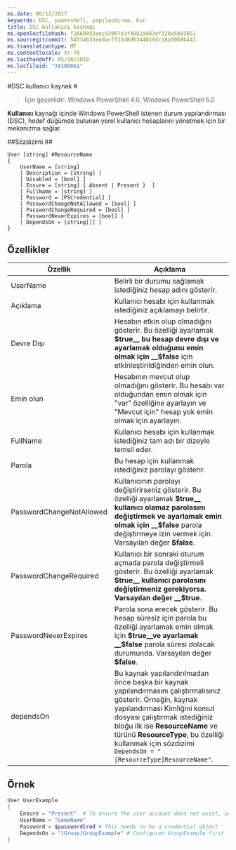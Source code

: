 ```yaml
---
ms.date: 06/12/2017
keywords: DSC, powershell, yapılandırma, Kur
title: DSC kullanıcı kaynağı
ms.openlocfilehash: f2660933aec43967e3f4082a983ef328a5b93851
ms.sourcegitcommit: 54534635eedacf531d8d6344019dc16a50b8b441
ms.translationtype: MT
ms.contentlocale: tr-TR
ms.lasthandoff: 05/16/2018
ms.locfileid: "34189661"
---
```

#<a name="dsc-user-resource"></a>DSC kullanıcı kaynak #


>İçin geçerlidir: Windows PowerShell 4.0, Windows PowerShell 5.0


__Kullanıcı__ kaynağı içinde Windows PowerShell istenen durum yapılandırması (DSC), hedef düğümde bulunan yerel kullanıcı hesaplarını yönetmek için bir mekanizma sağlar.


##<a name="syntax"></a>Sözdizimi ##

```
User [string] #ResourceName
{
    UserName = [string]
    [ Description = [string] ]
    [ Disabled = [bool] ]
    [ Ensure = [string] { Absent | Present }  ]
    [ FullName = [string] ]
    [ Password = [PSCredential] ]
    [ PasswordChangeNotAllowed = [bool] ]
    [ PasswordChangeRequired = [bool] ]
    [ PasswordNeverExpires = [bool] ]
    [ DependsOn = [string[]] ]
}
```

## <a name="properties"></a>Özellikler
|  Özellik  |  Açıklama   |
|---|---|
| UserName| Belirli bir durumu sağlamak istediğiniz hesap adını gösterir.|
| Açıklama| Kullanıcı hesabı için kullanmak istediğiniz açıklamayı belirtir.|
| Devre Dışı| Hesabın etkin olup olmadığını gösterir. Bu özelliği ayarlamak __$true__ bu hesap devre dışı ve ayarlamak olduğunu emin olmak için __$false__ için etkinleştirildiğinden emin olun.|
| Emin olun| Hesabının mevcut olup olmadığını gösterir. Bu hesabı var olduğundan emin olmak için "var" özelliğine ayarlayın ve "Mevcut için" hesap yok emin olmak için ayarlayın.|
| FullName| Kullanıcı hesabı için kullanmak istediğiniz tam adı bir dizeyle temsil eder.|
| Parola| Bu hesap için kullanmak istediğiniz parolayı gösterir. |
| PasswordChangeNotAllowed| Kullanıcının parolayı değiştirirseniz gösterir. Bu özelliği ayarlamak __$true__ kullanıcı olamaz parolasını değiştirmek ve ayarlamak emin olmak için __$false__ parola değiştirmeye izin vermek için. Varsayılan değer __$false__.|
| PasswordChangeRequired| Kullanıcı bir sonraki oturum açmada parola değiştirmeli gösterir. Bu özelliği ayarlamak __$true__ kullanıcı parolasını değiştirmeniz gerekiyorsa. Varsayılan değer __$true__.|
| PasswordNeverExpires| Parola sona erecek gösterir. Bu hesap süresiz için parola bu özelliği ayarlamak emin olmak için __$true__ve ayarlamak __$false__ parola süresi dolacak durumunda. Varsayılan değer __$false__.|
| dependsOn | Bu kaynak yapılandırılmadan önce başka bir kaynak yapılandırmasını çalıştırmalısınız gösterir. Örneğin, kaynak yapılandırması Kimliğini komut dosyası çalıştırmak istediğiniz bloğu ilk ise __ResourceName__ ve türünü __ResourceType__, bu özelliği kullanmak için sözdizimi `DependsOn = "[ResourceType]ResourceName"`.|

## <a name="example"></a>Örnek

```powershell
User UserExample
{
    Ensure = "Present"  # To ensure the user account does not exist, set Ensure to "Absent"
    UserName = "SomeName"
    Password = $passwordCred # This needs to be a credential object
    DependsOn = "[Group]GroupExample" # Configures GroupExample first
}
```